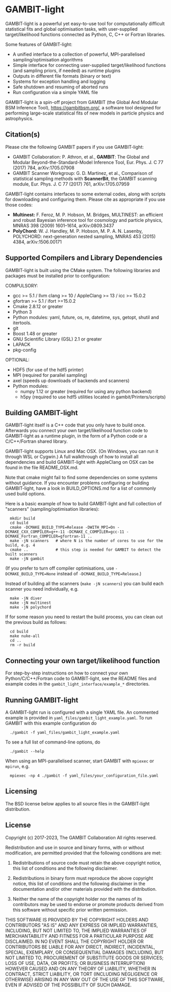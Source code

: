 GAMBIT-light
============

GAMBIT-light is a powerful yet easy-to-use tool for computationally difficult statistical fits and global optimisation tasks, with user-supplied target/likelihood functions connected as Python, C, C++ or Fortran libraries. 

Some features of GAMBIT-light:

  - A unified interface to a collection of powerful, MPI-parallelised sampling/optimisation algorithms
  - Simple interface for connecting user-supplied target/likelihood functions (and sampling priors, if needed) as runtime plugins 
  - Outputs in different file formats (binary or text)
  - Systems for exception handling and logging
  - Safe shutdown and resuming of aborted runs
  - Run configuration via a simple YAML file

GAMBIT-light is a spin-off project from GAMBIT (the Global And Modular BSM Inference Tool), https://gambitbsm.org/, a software tool designed for performing large-scale statistical fits of new models in particle physics and astrophysics.


Citation(s)
--

Please cite the following GAMBIT papers if you use GAMBIT-light:

 - GAMBIT Collaboration: P. Athron, et al., **GAMBIT**: The Global and Modular Beyond-the-Standard-Model Inference Tool, Eur. Phys. J. C 77 (2017) 784, arXiv:1705.07908
 - GAMBIT Scanner Workgroup: G. D. Martinez, et al., Comparison of statistical sampling methods with **ScannerBit**, the GAMBIT scanning module, Eur. Phys. J. C 77 (2017) 761, arXiv:1705.07959


GAMBIT-light contains interfaces to some external codes, along with scripts for downloading and configuring them. Please cite as appropriate if you use those codes:

 - **Multinest:** F. Feroz, M. P. Hobson, M. Bridges, MULTINEST: an efficient and robust Bayesian inference tool for cosmology and particle physics, MNRAS 398 (2009) 1601–1614, arXiv:0809.3437
 - **PolyChord:** W. J. Handley, M. P. Hobson, M. P. A. N. Lasenby, POLYCHORD: next-generation nested sampling, MNRAS 453 (2015) 4384, arXiv:1506.00171


Supported Compilers and Library Dependencies
--

GAMBIT-light is built using the CMake system. The following libraries and packages must be installed prior to configuration:

COMPULSORY:

 - gcc >= 5.1 / llvm clang >= 10 / AppleClang >= 13 / icc >= 15.0.2
 - gfortran >= 5.1 / ifort >=15.0.2
 - Cmake 2.8.12 or greater
 - Python 3
 - Python modules: yaml, future, os, re, datetime, sys, getopt, shutil and itertools.
 - git
 - Boost 1.48 or greater
 - GNU Scientific Library (GSL) 2.1 or greater
 - LAPACK
 - pkg-config

OPTIONAL:

 - HDF5 (for use of the hdf5 printer)
 - MPI (required for parallel sampling)
 - axel (speeds up downloads of backends and scanners)
 - Python modules:
    - numpy 1.12 or greater (required for using any python backend)
    - h5py (required to use hdf5 utilities located in gambit/Printers/scripts)


Building GAMBIT-light
--

GAMBIT-light itself is a C++ code that you only have to build once. Afterwards you connect your own target/likelihood function code to GAMBIT-light as a runtime plugin, in the form of a Python code or a C/C++/Fortran shared library. 

GAMBIT-light supports Linux and Mac OSX. (On Windows, you can run it through WSL or Cygwin.) A full walkthrough of how to install all dependencies and build GAMBIT-light with AppleClang on OSX can be found in the file README_OSX.md.

Note that cmake might fail to find some dependencies on some systems without guidance. If you encounter problems configuring or building GAMBIT-light, have a look in BUILD_OPTIONS.md for a list of commonly used build options.

Here is a basic example of how to build GAMBIT-light and full collection of "scanners" (sampling/optimisation libraries):

```
  mkdir build
  cd build
  cmake -DCMAKE_BUILD_TYPE=Release -DWITH_MPI=On -DCMAKE_CXX_COMPILER=g++-11 -DCMAKE_C_COMPILER=gcc-11 -DCMAKE_Fortran_COMPILER=gfortran-11 ..
  make -jN scanners   # where N is the number of cores to use for the build, e.g. 4
  cmake ..            # this step is needed for GAMBIT to detect the built scanners
  make -jN gambit
```

(If you prefer to turn off compiler optimisations, use `-DCMAKE_BUILD_TYPE=None` instead of `-DCMAKE_BUILD_TYPE=Release`.)

Instead of building all the scanners (`make -jN scanners`) you can build each scanner you need individually, e.g.

```
  make -jN diver
  make -jN multinest
  make -jN polychord
```

If for some reason you need to restart the build process, you can clean out the previous build as follows:

```
  cd build
  make nuke-all
  cd ..
  rm -r build
```


Connecting your own target/likelihood function
--

For step-by-step instructions on how to connect your own Python/C/C++/Fortran code to GAMBIT-light, see the README files and example codes in the 
`gambit_light_interface/example_*` directories.


Running GAMBIT-light
--

A GAMBIT-light run is configured with a single YAML file. An commented example is provided in `yaml_files/gambit_light_example.yaml`. To run GAMBIT with this example configuration do

```
  ./gambit -f yaml_files/gambit_light_example.yaml
```

To see a full list of command-line options, do 
```
  ./gambit --help
```

When using an MPI-parallelised scanner, start GAMBIT with `mpiexec` or `mpirun`, e.g.

```
  mpiexec -np 4 ./gambit -f yaml_files/your_configuration_file.yaml
```



Licensing
--

The BSD license below applies to all source files in the GAMBIT-light distribution.

License
--
Copyright (c) 2017-2023, The GAMBIT Collaboration
All rights reserved.

Redistribution and use in source and binary forms, with or without modification, are permitted provided that the following conditions are met:

1. Redistributions of source code must retain the above copyright notice, this list of conditions and the following disclaimer.

2. Redistributions in binary form must reproduce the above copyright notice, this list of conditions and the following disclaimer in the documentation and/or other materials provided with the distribution.

3. Neither the name of the copyright holder nor the names of its contributors may be used to endorse or promote products derived from this software without specific prior written permission.

THIS SOFTWARE IS PROVIDED BY THE COPYRIGHT HOLDERS AND CONTRIBUTORS "AS IS" AND ANY EXPRESS OR IMPLIED WARRANTIES, INCLUDING, BUT NOT LIMITED TO, THE IMPLIED WARRANTIES OF MERCHANTABILITY AND FITNESS FOR A PARTICULAR PURPOSE ARE DISCLAIMED. IN NO EVENT SHALL THE COPYRIGHT HOLDER OR CONTRIBUTORS BE LIABLE FOR ANY DIRECT, INDIRECT, INCIDENTAL, SPECIAL, EXEMPLARY, OR CONSEQUENTIAL DAMAGES (INCLUDING, BUT NOT LIMITED TO, PROCUREMENT OF SUBSTITUTE GOODS OR SERVICES; LOSS OF USE, DATA, OR PROFITS; OR BUSINESS INTERRUPTION) HOWEVER CAUSED AND ON ANY THEORY OF LIABILITY, WHETHER IN CONTRACT, STRICT LIABILITY, OR TORT (INCLUDING NEGLIGENCE OR OTHERWISE) ARISING IN ANY WAY OUT OF THE USE OF THIS SOFTWARE, EVEN IF ADVISED OF THE POSSIBILITY OF SUCH DAMAGE.
